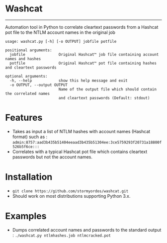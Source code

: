 # Washcat
---
Automation tool in Python to correlate cleartext passwords from a Hashcat pot file to the NTLM account names in the original job


```
usage: washcat.py [-h] [-o OUTPUT] jobfile potfile

positional arguments:
  jobfile               Original Hashcat™ job file containing account names and hashes
  potfile               Original Hashcat™ pot file containing hashes and cleartext passwords

optional arguments:
  -h, --help            show this help message and exit
  -o OUTPUT, --output OUTPUT
                        Name of the output file which should contain the correlated names
                        and cleartext passwords (Default: stdout)
```

# Features
* Takes as input a list of NTLM hashes with account names (Hashcat format) such as : `admin:8757:aad3b435b51404eeaad3b435b51304ee:3ce5759293f20731a18800f526b5f6ce::: `
* Correlates with a typical Hashcat pot file which contains cleartext passwords but not the account names.


# Installation
* ` git clone https://github.com/stormyordos/washcat.git `
* Should work on most distributions supporting Python 3.x.

# Examples
* Dumps correlated account names and passwords to the standard output : `./washcat.py ntlmhashes.job ntlmcracked.pot`


